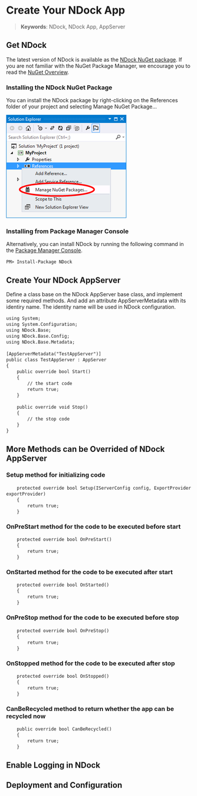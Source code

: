 # Create Your NDock App

> __Keywords__: NDock, NDock App, AppServer


## Get NDock

The latest version of NDock is available as the [NDock NuGet package](https://www.nuget.org/packages/NDock/). If you are not familiar with the NuGet Package Manager, we encourage you to read the [NuGet Overview](http://docs.nuget.org/consume/overview).

### Installing the NDock NuGet Package

You can install the NDock package by right-clicking on the References folder of your project and selecting Manage NuGet Package...

![nuget reference](images/nuget.png)

### Installing from Package Manager Console

Alternatively, you can install NDock by running the following command in the [Package Manager Console](https://www.nuget.org/packages/NDock/).

	PM> Install-Package NDock


## Create Your NDock AppServer

Define a class base on the NDock AppServer base class, and implement some required methods.
And add an attribute AppServerMetadata with its identiry name. The identity name will be used in NDock configuration.


	using System;
	using System.Configuration;
	using NDock.Base;
	using NDock.Base.Config;
	using NDock.Base.Metadata;
	
	[AppServerMetadata("TestAppServer")]
    public class TestAppServer : AppServer
    {
        public override bool Start()
        {            
			// the start code	
            return true;
        }

        public override void Stop()
        {
			// the stop code	
        }
    }
	
	
	
## More Methods can be Overrided of NDock AppServer

### Setup method for initializing code

		protected override bool Setup(IServerConfig config, ExportProvider exportProvider)
        {
            return true;
        }

### OnPreStart method for the code to be executed before start

		protected override bool OnPreStart()
		{
			return true;
		}
		
### OnStarted method for the code to be executed after start

		protected override bool OnStarted()
		{
			return true;
		}
		
### OnPreStop method for the code to be executed before stop

		protected override bool OnPreStop()
		{
			return true;
		}
		
### OnStopped method for the code to be executed after stop

		protected override bool OnStopped()
		{
			return true;
		}
		
### CanBeRecycled method to return whether the app can be recycled now

		public override bool CanBeRecycled()
        {
            return true;
        }


## Enable Logging in NDock


## Deployment and Configuration


